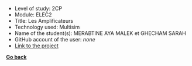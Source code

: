 - Level of study: 2CP
- Module: ELEC2
- Title: Les Amplificateurs
- Technology used: Multisim
- Name of the student(s): MERABTINE AYA MALEK et GHECHAM SARAH
- GitHub account of the user: *none*
- [Link to the project](./TP1_MERABTINE_AYAMALEK_GHECHAM_SARAH_G09.zip)



**[Go back](../../ELEC2.md)**
